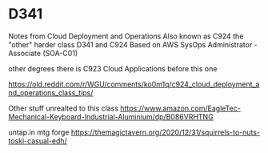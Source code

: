 # D341
Notes from Cloud Deployment and Operations
Also known as C924 the "other" harder class
D341 and C924 Based on AWS SysOps Administrator - Associate (SOA-C01)

other degrees there is C923 Cloud Applications before this one

https://old.reddit.com/r/WGU/comments/ko0m1q/c924_cloud_deployment_and_operations_class_tips/



Other stuff unrealted to this class
https://www.amazon.com/EagleTec-Mechanical-Keyboard-Industrial-Aluminium/dp/B086VRHTNG

untap.in 
mtg forge
https://themagictavern.org/2020/12/31/squirrels-to-nuts-toski-casual-edh/
